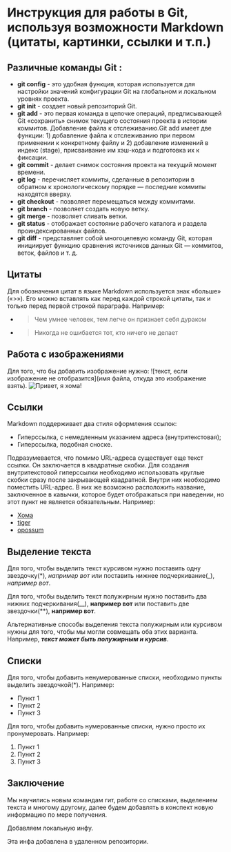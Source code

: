 # Инструкция для работы в Git, используя возможности Markdown (цитаты, картинки, ссылки и т.п.)

## __Различные команды Git__ :

* __git config__ - это удобная функция, которая используется для настройки значений конфигурации Git на глобальном и локальном уровнях проекта.
* __git init__ - создает новый репозиторий Git.
* __git add__ - это первая команда в цепочке операций, предписывающей Git «сохранить» снимок текущего состояния проекта в истории коммитов. Добавление файла к отслеживанию.Git add имеет две функции: 1) добавление файла к отслеживанию при первом применении к конкретному файлу и 2) добавление изменений в индекс (stage), присваивание им хэш-кода и подготовка их к фиксации.
* __git commit__ - делает снимок состояния проекта на текущий момент времени.
* __git log__ - перечисляет коммиты, сделанные в репозитории в обратном к хронологическому порядке — последние коммиты находятся вверху.
* __git checkout__ - позволяет перемещаться между коммитами.
* __git branch__ - позволяет создать новую ветку.
* __git merge__ - позволяет сливать ветки.
* __git status__ - отображает состояние рабочего каталога и раздела проиндексированных файлов.
* __git diff__ - представляет собой многоцелевую команду Git, которая инициирует функцию сравнения источников данных Git — коммитов, веток, файлов и т. д.

## __Цитаты__
Для обозначения цитат в языке Markdown используется знак «больше» («>»). Его можно вставлять как перед каждой строкой цитаты, так и только перед первой строкой параграфа. Например:
* >Чем умнее человек, тем легче он признает себя дураком
* >Никогда не ошибается тот, кто ничего не делает

## __Работа с изображениями__ 
Для того, что бы добавить изображение нужно: ![текст, если изображение не отобразится](имя файла, откуда это изображение взять).
![Привет, я хома!](homa.jpg) 

## __Ссылки__
Markdown поддерживает два стиля оформления ссылок:
* Гиперссылка, с немедленным указанием адреса (внутритекстовая);
* Гиперссылка, подобная сноске.

Подразумевается, что помимо URL-адреса существует еще текст ссылки. Он заключается в квадратные скобки. Для создания внутритекстовой гиперссылки необходимо использовать круглые скобки сразу после закрывающей квадратной. Внутри них необходимо поместить URL-адрес. В них же возможно расположить название, заключенное в кавычки, которое будет отображаться при наведении, но этот пункт не является обязательным. Например:
* [Хома](https://cdnn21.img.ria.ru/images/150895/53/1508955367_0:77:3672:2143_1920x0_80_0_0_c628a973e47c4929c1e8aff4e25f9ba6.jpg)
* [tiger](https://st.depositphotos.com/2044631/2014/i/600/depositphotos_20146623-stock-photo-tigers-face.jpg)
* [opossum](http://rosphoto.com/resources/images/postfoto939/ori/2_ivanova_animals.jpg)

## __Выделение текста__
Для того, чтобы выделить текст курсивом нужно поставить одну звездочку(*), *например вот* или поставить нижнее подчеркивание(_), _например вот_.

Для того, чтобы выделить текст полужирным нужно поставить два нижних подчеркивания(__), __например вот__ или поставить две звездочки(**), **например вот**.

Альтернативные способы выделения текста полужирным или курсивом нужны для того, чтобы мы могли совмещать оба этих варианта. Например, __*текст может быть полужирным и курсив*__.

## __Списки__
Для того, чтобы добавить ненумерованные списки, необходимо пункты выделить звездочкой(*). Например:
* Пункт 1
* Пункт 2
* Пункт 3

Для того, чтобы добавить нумерованные списки, нужно просто их пронумеровать. Например:
1. Пункт 1
2. Пункт 2
3. Пункт 3

## Заключение
Мы научились новым командам гит, работе со списками, выделением текста и многому другому, далее будем добавлять в конспект новую информацию по мере получения.

Добавляем локальную инфу.

Эта инфа добавлена в удаленном репозитории.